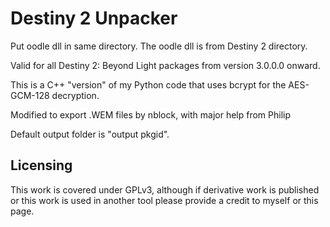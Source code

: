 # Destiny 2 Unpacker
Put oodle dll in same directory. The oodle dll is from Destiny 2 directory.

Valid for all Destiny 2: Beyond Light packages from version 3.0.0.0 onward.

This is a C++ "version" of my Python code that uses bcrypt for the AES-GCM-128 decryption.



Modified to export .WEM files by nblock, with major help from Philip

Default output folder is "output pkgid".


## Licensing

This work is covered under GPLv3, although if derivative work is published or this work is used in another tool please provide a credit to myself or this page.
